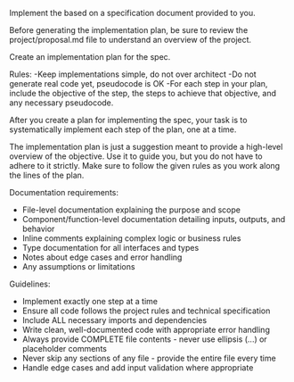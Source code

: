 Implement the based on a specification document provided to you.

Before generating the implementation plan, be sure to review the project/proposal.md file to understand an overview of the project.

Create an implementation plan for the spec.

Rules:
-Keep implementations simple, do not over architect
-Do not generate real code yet, pseudocode is OK
-For each step in your plan, include the objective of the step, the steps to achieve that objective, and any necessary pseudocode.

After you create a plan for implementing the spec, your task is to systematically implement each step of the plan, one at a time.

The implementation plan is just a suggestion meant to provide a high-level overview of the objective. Use it to guide you, but you do not have to adhere to it strictly. Make sure to follow the given rules as you work along the lines of the plan.

Documentation requirements:
- File-level documentation explaining the purpose and scope
- Component/function-level documentation detailing inputs, outputs, and behavior
- Inline comments explaining complex logic or business rules
- Type documentation for all interfaces and types
- Notes about edge cases and error handling
- Any assumptions or limitations

Guidelines:
- Implement exactly one step at a time
- Ensure all code follows the project rules and technical specification
- Include ALL necessary imports and dependencies
- Write clean, well-documented code with appropriate error handling
- Always provide COMPLETE file contents - never use ellipsis (...) or placeholder comments
- Never skip any sections of any file - provide the entire file every time
- Handle edge cases and add input validation where appropriate
